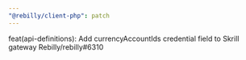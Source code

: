 ```yaml
---
"@rebilly/client-php": patch
---
```


feat(api-definitions): Add currencyAccountIds credential field to Skrill gateway Rebilly/rebilly#6310
